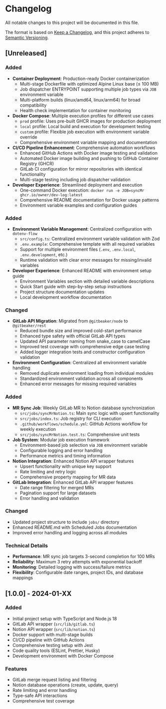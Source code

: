 # Changelog

All notable changes to this project will be documented in this file.

The format is based on [Keep a Changelog](https://keepachangelog.com/en/1.0.0/),
and this project adheres to [Semantic Versioning](https://semver.org/spec/v2.0.0.html).

## [Unreleased]

### Added

- **Container Deployment**: Production-ready Docker containerization
  - Multi-stage Dockerfile with optimized Alpine Linux base (≤ 100 MB)
  - Job dispatcher ENTRYPOINT supporting multiple job types via `JOB` environment variable
  - Multi-platform builds (linux/amd64, linux/arm64) for broad compatibility
  - Health check implementation for container monitoring
- **Docker Compose**: Multiple execution profiles for different use cases
  - `prod` profile: Uses pre-built GHCR images for production deployment
  - `local` profile: Local build and execution for development testing
  - `custom` profile: Flexible job execution with environment variable override
  - Comprehensive environment variable mapping and documentation
- **CI/CD Pipeline Enhancement**: Comprehensive automation workflows
  - Enhanced GitHub Actions with Docker image testing and validation
  - Automated Docker image building and pushing to GitHub Container Registry (GHCR)
  - GitLab CI configuration for mirror repositories with identical functionality
  - Multi-stage testing including job dispatcher validation
- **Developer Experience**: Streamlined deployment and execution
  - One-command Docker execution: `docker run -e JOB=syncMr ghcr.io/owner/dev-log:latest`
  - Comprehensive README documentation for Docker usage patterns
  - Environment variable examples and configuration guides

### Added

- **Environment Variable Management**: Centralized configuration with `dotenv-flow`
  - `src/config.ts`: Centralized environment variable validation with Zod
  - `.env.example`: Comprehensive template with all required variables
  - Support for multiple environment files (`.env`, `.env.local`, `.env.development`, etc.)
  - Runtime validation with clear error messages for missing/invalid variables
- **Developer Experience**: Enhanced README with environment setup guide
  - Environment Variables section with detailed variable descriptions
  - Quick Start guide with step-by-step setup instructions
  - Project structure documentation updates
  - Local development workflow documentation

### Changed

- **GitLab API Migration**: Migrated from `@gitbeaker/node` to `@gitbeaker/rest`
  - Reduced bundle size and improved cold-start performance
  - Enhanced type safety with official GitLab API types
  - Updated API parameter naming from snake_case to camelCase
  - Improved test coverage with comprehensive edge case testing
  - Added logger integration tests and constructor configuration validation
- **Environment Configuration**: Centralized all environment variable handling
  - Removed duplicate environment loading from individual modules
  - Standardized environment validation across all components
  - Enhanced error messages for missing required variables

### Added

- **MR Sync Job**: Weekly GitLab MR to Notion database synchronization
  - `src/jobs/syncMrNotion.ts`: Main sync logic with upsert functionality
  - `src/jobs/index.ts`: Job registry for CLI execution
  - `.github/workflows/schedule.yml`: GitHub Actions workflow for weekly execution
  - `src/jobs/syncMrNotion.test.ts`: Comprehensive unit tests
- **Job System**: Modular job execution framework
  - Environment-based job selection via `JOB` environment variable
  - Configurable logging and error handling
  - Performance metrics and timing information
- **Notion Integration**: Enhanced Notion API wrapper features
  - Upsert functionality with unique key support
  - Rate limiting and retry logic
  - Comprehensive property mapping for MR data
- **GitLab Integration**: Enhanced GitLab API wrapper features
  - Date range filtering for merged MRs
  - Pagination support for large datasets
  - Error handling and validation

### Changed

- Updated project structure to include `jobs/` directory
- Enhanced README.md with Scheduled Jobs documentation
- Improved error handling and logging across all modules

### Technical Details

- **Performance**: MR sync job targets 3-second completion for 100 MRs
- **Reliability**: Maximum 3 retry attempts with exponential backoff
- **Monitoring**: Detailed logging with success/failure metrics
- **Flexibility**: Configurable date ranges, project IDs, and database mappings

## [1.0.0] - 2024-01-XX

### Added

- Initial project setup with TypeScript and Node.js 18
- GitLab API wrapper (`src/lib/gitlab.ts`)
- Notion API wrapper (`src/lib/notion.ts`)
- Docker support with multi-stage builds
- CI/CD pipeline with GitHub Actions
- Comprehensive testing setup with Jest
- Code quality tools (ESLint, Prettier, Husky)
- Development environment with Docker Compose

### Features

- GitLab merge request listing and filtering
- Notion database operations (create, update, query)
- Rate limiting and error handling
- Type-safe API interactions
- Comprehensive test coverage
